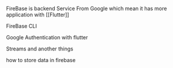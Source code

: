 FireBase is backend Service From Google which mean it has more application with [[Flutter]] 

FireBase CLI


Google Authentication with flutter 


Streams and another things 

how to store data in firebase 